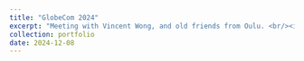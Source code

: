 ```yaml
---
title: "GlobeCom 2024"
excerpt: "Meeting with Vincent Wong, and old friends from Oulu. <br/><img src='/images\GC2024.jpg'>"
collection: portfolio
date: 2024-12-08
---
```

